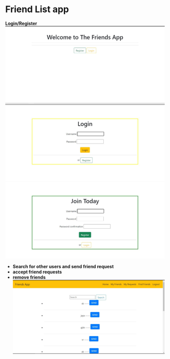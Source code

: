 # Friend List app 

**Login/Register**
![](app-screenshots/login-signup.JPG)
![](app-screenshots/login.JPG)
![](app-screenshots/register.JPG)
- **Search for other users and send friend request**
- **accept friend requests**
- **remove friends**
![](app-screenshots/search-send.JPG)
